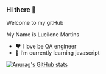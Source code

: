 ### Hi there 👋
 
 Welcome to my gitHub 
 
 My Name is Lucilene Martins 
 - ❤️ I love be QA engineer 
 - 🌱 I’m currently learning javascript
 
 [![Anurag's GitHub stats](https://github-readme-stats.vercel.app/api?username=LucileneMartins)](https://github.com/anuraghazra/github-readme-stats)



<!--
**LucileneMartins/LucileneMartins** is a ✨ _special_ ✨ repository because its `README.md` (this file) appears on your GitHub profile.

Here are some ideas to get you started:

- 🔭 I’m currently working on ...
- 🌱 I’m currently learning ...
- 👯 I’m looking to collaborate on ...
- 🤔 I’m looking for help with ...
- 💬 Ask me about ...
- 📫 How to reach me: ...
- 😄 Pronouns: ...
- ⚡ Fun fact: ...
-->
